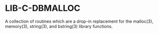 # LIB-C-DBMALLOC
A collection of routines which are a drop-in replacement for the malloc(3), memory(3), string(3), and bstring(3) library functions.
